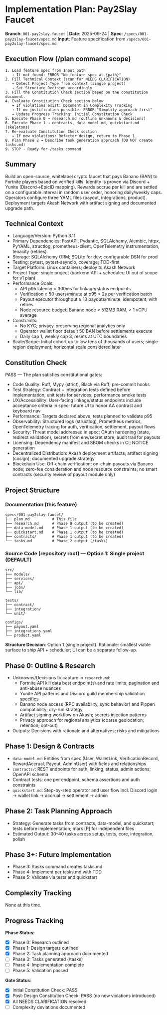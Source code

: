 # Implementation Plan: Pay2Slay Faucet

**Branch**: `001-pay2slay-faucet` | **Date**: 2025-09-24 | **Spec**: `/specs/001-pay2slay-faucet/spec.md`
**Input**: Feature specification from `/specs/001-pay2slay-faucet/spec.md`

## Execution Flow (/plan command scope)
```
1. Load feature spec from Input path
   → If not found: ERROR "No feature spec at {path}"
2. Fill Technical Context (scan for NEEDS CLARIFICATION)
   → Detect Project Type from context (single project)
   → Set Structure Decision accordingly
3. Fill the Constitution Check section based on the constitution document.
4. Evaluate Constitution Check section below
   → If violations exist: Document in Complexity Tracking
   → If no justification possible: ERROR "Simplify approach first"
   → Update Progress Tracking: Initial Constitution Check
5. Execute Phase 0 → research.md (outline unknowns & decisions)
6. Execute Phase 1 → contracts, data-model.md, quickstart.md (skeletons)
7. Re-evaluate Constitution Check section
   → If new violations: Refactor design, return to Phase 1
8. Plan Phase 2 → Describe task generation approach (DO NOT create tasks.md)
9. STOP - Ready for /tasks command
```

## Summary
Build an open-source, whitelabel crypto faucet that pays Banano (BAN) to Fortnite players based on verified kills. Identity is proven via Discord + Yunite (Discord→EpicID mapping). Rewards accrue per kill and are settled on a configurable interval in random user order, honoring daily/weekly caps. Operators configure three YAML files (payout, integrations, product). Deployment targets Akash Network with artifact signing and documented upgrade path.

## Technical Context
- Language/Version: Python 3.11
- Primary Dependencies: FastAPI, Pydantic, SQLAlchemy, Alembic, httpx, PyYAML, structlog, prometheus-client, OpenTelemetry instrumentation, tenacity (retries)
- Storage: SQLAlchemy ORM; SQLite for dev; configurable DSN for prod
- Testing: pytest, pytest-asyncio, coverage; TDD-first
- Target Platform: Linux containers; deploy to Akash Network
- Project Type: single project (backend API + scheduler; UI out of scope for v1 plan)
- Performance Goals:
  - API p95 latency < 300ms for linkage/status endpoints
  - Verification ≥ 50 users/minute at p95 < 2s per verification batch
  - Payout executor throughput ≥ 10 payouts/minute; idempotent, with retries
  - Node resource budget: Banano node < 512MB RAM, < 1 vCPU average
- Constraints:
  - No KYC; privacy-preserving regional analytics only
  - Operator wallet floor default 50 BAN before settlements execute
  - Daily cap 1, weekly cap 3, resets at UTC boundaries
- Scale/Scope: Initial cohort up to low tens of thousands of users; single-region deployment; horizontal scale considered later

## Constitution Check
PASS — The plan satisfies constitutional gates:
- Code Quality: Ruff, Mypy (strict), Black via Ruff; pre-commit hooks
- Test Strategy: Contract + integration tests defined before implementation; unit tests for services; performance smoke tests
- UX/Accessibility: User-facing linkage/status endpoints include acceptance criteria in spec; future UI to honor AA contrast and keyboard nav
- Performance: Targets declared above; tests planned to validate p95
- Observability: Structured logs (structlog), Prometheus metrics, OpenTelemetry tracing for auth, verification, settlement, payout flows
- Security: Threat model addressed in spec; OAuth hardening (state, redirect validation), secrets from env/secret store; audit trail for payouts
- Licensing: Dependency manifest and SBOM checks in CI; NOTICE generation
- Decentralized Distribution: Akash deployment artifacts; artifact signing (cosign); documented upgrade strategy
- Blockchain Use: Off-chain verification; on-chain payouts via Banano node; zero-fee consideration and node resource constraints; no smart contracts (security review of payout module only)

## Project Structure

### Documentation (this feature)
```
specs/001-pay2slay-faucet/
├── plan.md          # This file
├── research.md      # Phase 0 output (to be created)
├── data-model.md    # Phase 1 output (to be created)
├── quickstart.md    # Phase 1 output (to be created)
├── contracts/       # Phase 1 output (to be created)
└── tasks.md         # Phase 2 output (/tasks)
```

### Source Code (repository root) — Option 1: Single project (DEFAULT)
```
src/
├── models/
├── services/
├── api/
├── jobs/
└── lib/

tests/
├── contract/
├── integration/
└── unit/

configs/
├── payout.yaml
├── integrations.yaml
└── product.yaml
```

**Structure Decision**: Option 1 (single project). Rationale: smallest viable surface to ship API + scheduler; UI can be a separate follow-up.

## Phase 0: Outline & Research
- Unknowns/Decisions to capture in `research.md`:
  - Fortnite API kill data best endpoint(s) and rate limits; pagination and anti-abuse nuances
  - Yunite API patterns and Discord guild membership validation specifics
  - Banano node access (RPC availability, sync behavior) and Pippen compatibility; dry-run strategy
  - Artifact signing workflow on Akash; secrets injection patterns
  - Privacy approach for regional analytics (coarse geolocation; retention; opt-out)
- Outputs: Decisions with rationale and alternatives; risks and mitigations

## Phase 1: Design & Contracts
- `data-model.md`: Entities from spec (User, WalletLink, VerificationRecord, RewardAccrual, Payout, AdminUser) with fields and relationships
- `contracts/`: REST endpoints for auth, linking, status, admin actions; OpenAPI schema
- Contract tests: one per endpoint; schema assertions and auth constraints
- `quickstart.md`: Step-by-step operator and user flow incl. Discord login → wallet link → accrual → settlement → admin

## Phase 2: Task Planning Approach
- Strategy: Generate tasks from contracts, data-model, and quickstart; tests before implementation; mark [P] for independent files
- Estimated Output: 30–40 tasks across setup, tests, core, integration, polish

## Phase 3+: Future Implementation
- Phase 3: /tasks command creates tasks.md
- Phase 4: Implement per tasks.md with TDD
- Phase 5: Validate via tests and quickstart

## Complexity Tracking
None at this time.

## Progress Tracking
**Phase Status**:
- [x] Phase 0: Research outlined
- [x] Phase 1: Design targets outlined
- [x] Phase 2: Task planning approach documented
- [ ] Phase 3: Tasks generated (/tasks)
- [ ] Phase 4: Implementation complete
- [ ] Phase 5: Validation passed

**Gate Status**:
- [x] Initial Constitution Check: PASS
- [x] Post-Design Constitution Check: PASS (no new violations introduced)
- [x] All NEEDS CLARIFICATION resolved
- [ ] Complexity deviations documented
